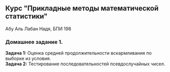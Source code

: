 ## Курс "Прикладные методы математической статистики"
Абу Аль Лабан Надя, БПИ 198  
  
### Домашнее задание 1.
**Задача 1:** Оценка средней продолжительности вскармливания по выборке из условия.   
**Задача 2:** Тестирование последовательностей псевдослучайных чисел.
